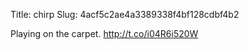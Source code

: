 Title: chirp
Slug: 4acf5c2ae4a3389338f4bf128cdbf4b2

Playing on the carpet. <a href="http://t.co/i04R6i520W">http://t.co/i04R6i520W</a>
